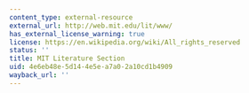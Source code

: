 ```yaml
---
content_type: external-resource
external_url: http://web.mit.edu/lit/www/
has_external_license_warning: true
license: https://en.wikipedia.org/wiki/All_rights_reserved
status: ''
title: MIT Literature Section
uid: 4e6eb48e-5d14-4e5e-a7a0-2a10cd1b4909
wayback_url: ''
---
```

